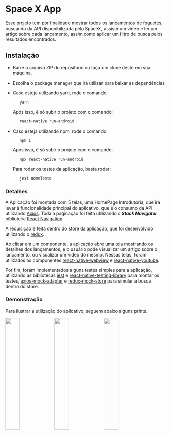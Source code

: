 

# Space X App

Esse projeto tem por finalidade mostrar todos os lançamentos de foguetes, buscando
da API disponibilizada pelo SpaceX, assistir um vídeo e ler um artigo sobre cada
lançamento, assim como aplicar um filtro de busca pelos resultados encontrados.

## Instalação
  - Baixe o arquivo ZIP do repositório ou faça um clone deste em sua máquina.
  - Escolha o package manager que irá utilizar para baixar as dependências
  - Caso esteja utilizando yarn, rode o comando:
    ```sh
       yarn
    ```
    Após isso, é só subir o projeto com o comando:
    ```sh
       react-native run-android
    ```

  - Caso esteja utilizando npm, rode o comando:
    ```sh
       npm i
    ```
    Após isso, é só subir o projeto com o comando:
    ```sh
       npx react-native run-android
    ```

    Para rodar os testes da aplicação, basta rodar:
    ```sh
       jest nomeTeste
    ```

### Detalhes

A Aplicação foi montada com 5 telas, uma HomePage Introdutória, que irá levar
à funcionalidade principal do aplicativo, que é o consumo da API utilizando [Axios](https://github.com/axios/axios). Toda a paginação foi feita utilizando o ***Stack Navigator*** biblioteca [React Navigation](https://reactnavigation.org/) 

A requisição é feita dentro do store da aplicação, que foi desenvolvido
utilizando o [redux](https://redux.js.org/).

Ao clicar em um componente, a aplicação abre uma tela mostrando os detalhes dos
lançamentos, e o usuário pode visualizar um artigo sobre o lançamento, ou
visualizar um vídeo do mesmo. Nessas telas, foram utilizados os componentes 
[react-native-webview](https://github.com/react-native-community/react-native-webview) e
[react-native-youtube](https://github.com/davidohayon669/react-native-youtube/tree/v1.1.0).

Por fim, foram implementados alguns testes simples para a aplicação, utilizando as
bibliotecas [jest](https://github.com/react-native-community/react-native-webview) e [react-native-testing-library](https://github.com/callstack/react-native-testing-library) para montar os testes, 
[axios-mock-adapter](https://github.com/ctimmerm/axios-mock-adapter) e [redux-mock-store](https://www.npmjs.com/package/redux-mock-store) para simular a busca dentro do store.

### Demonstração
Para ilustrar a utilização do aplicativo, seguem abaixo alguns prints.
<div class="row">
  <img src="https://i.imgur.com/9qc7TEU.png" width="30%" height="30%" />
  <img src="https://i.imgur.com/6RHtBC0.png" width="30%" height="30%" />
  <img src="https://i.imgur.com/d56Gbca.png" width="30%" height="30%" />

<div>